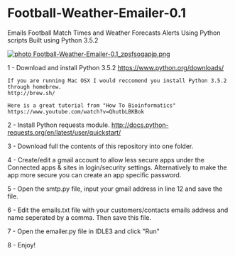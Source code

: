 # Football-Weather-Emailer-0.1
Emails Football Match Times and Weather Forecasts Alerts Using Python scripts
Built using Python 3.5.2 

<a href="http://s650.photobucket.com/user/cre8t0r/media/Football-Weather-Emailer-0.1_zpsfsoqapjp.png.html" target="_blank"><img src="http://i650.photobucket.com/albums/uu227/cre8t0r/Football-Weather-Emailer-0.1_zpsfsoqapjp.png" border="0" alt=" photo Football-Weather-Emailer-0.1_zpsfsoqapjp.png"/></a>

1 - Download and install Python 3.5.2
    https://www.python.org/downloads/
    
    If you are running Mac OSX I would reccomend you install Python 3.5.2 through homebrew.
    http://brew.sh/
    
    Here is a great tutorial from "How To Bioinformatics"
    https://www.youtube.com/watch?v=QhutbLBKBok
    
2 - Install Python requests module.
    http://docs.python-requests.org/en/latest/user/quickstart/
    
3 - Download full the contents of this repository into one folder.

4 - Create/edit a gmail account to allow less secure apps under the Connected apps & sites in login/security settings.
    Alternatively to make the app more secure you can create an app specific password.

5 - Open the smtp.py file, input your gmail address in line 12 and save the file.

6 - Edit the emails.txt file with your customers/contacts emails address and name seperated by a comma.
    Then save this file.

7 - Open the emailer.py file in IDLE3 and click "Run"

8 - Enjoy!
